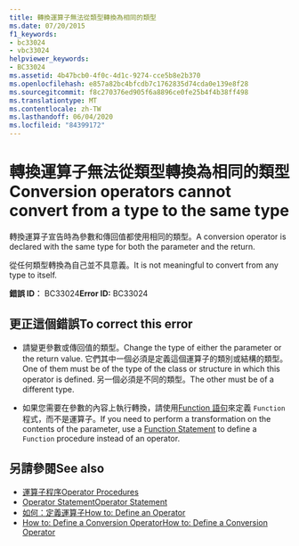 ```yaml
---
title: 轉換運算子無法從類型轉換為相同的類型
ms.date: 07/20/2015
f1_keywords:
- bc33024
- vbc33024
helpviewer_keywords:
- BC33024
ms.assetid: 4b47bcb0-4f0c-4d1c-9274-cce5b8e2b370
ms.openlocfilehash: e857a82bc4bfcdb7c1762835d74cda0e139e8f28
ms.sourcegitcommit: f8c270376ed905f6a8896ce0fe25b4f4b38ff498
ms.translationtype: MT
ms.contentlocale: zh-TW
ms.lasthandoff: 06/04/2020
ms.locfileid: "84399172"
---
```

# <a name="conversion-operators-cannot-convert-from-a-type-to-the-same-type"></a><span data-ttu-id="d9e8c-102">轉換運算子無法從類型轉換為相同的類型</span><span class="sxs-lookup"><span data-stu-id="d9e8c-102">Conversion operators cannot convert from a type to the same type</span></span>
<span data-ttu-id="d9e8c-103">轉換運算子宣告時為參數和傳回值都使用相同的類型。</span><span class="sxs-lookup"><span data-stu-id="d9e8c-103">A conversion operator is declared with the same type for both the parameter and the return.</span></span>  
  
 <span data-ttu-id="d9e8c-104">從任何類型轉換為自己並不具意義。</span><span class="sxs-lookup"><span data-stu-id="d9e8c-104">It is not meaningful to convert from any type to itself.</span></span>  
  
 <span data-ttu-id="d9e8c-105">**錯誤 ID︰** BC33024</span><span class="sxs-lookup"><span data-stu-id="d9e8c-105">**Error ID:** BC33024</span></span>  
  
## <a name="to-correct-this-error"></a><span data-ttu-id="d9e8c-106">更正這個錯誤</span><span class="sxs-lookup"><span data-stu-id="d9e8c-106">To correct this error</span></span>  
  
- <span data-ttu-id="d9e8c-107">請變更參數或傳回值的類型。</span><span class="sxs-lookup"><span data-stu-id="d9e8c-107">Change the type of either the parameter or the return value.</span></span> <span data-ttu-id="d9e8c-108">它們其中一個必須是定義這個運算子的類別或結構的類型。</span><span class="sxs-lookup"><span data-stu-id="d9e8c-108">One of them must be of the type of the class or structure in which this operator is defined.</span></span> <span data-ttu-id="d9e8c-109">另一個必須是不同的類型。</span><span class="sxs-lookup"><span data-stu-id="d9e8c-109">The other must be of a different type.</span></span>  
  
- <span data-ttu-id="d9e8c-110">如果您需要在參數的內容上執行轉換，請使用[Function 語句](../language-reference/statements/function-statement.md)來定義 `Function` 程式，而不是運算子。</span><span class="sxs-lookup"><span data-stu-id="d9e8c-110">If you need to perform a transformation on the contents of the parameter, use a [Function Statement](../language-reference/statements/function-statement.md) to define a `Function` procedure instead of an operator.</span></span>  
  
## <a name="see-also"></a><span data-ttu-id="d9e8c-111">另請參閱</span><span class="sxs-lookup"><span data-stu-id="d9e8c-111">See also</span></span>

- [<span data-ttu-id="d9e8c-112">運算子程序</span><span class="sxs-lookup"><span data-stu-id="d9e8c-112">Operator Procedures</span></span>](../programming-guide/language-features/procedures/operator-procedures.md)
- [<span data-ttu-id="d9e8c-113">Operator Statement</span><span class="sxs-lookup"><span data-stu-id="d9e8c-113">Operator Statement</span></span>](../language-reference/statements/operator-statement.md)
- [<span data-ttu-id="d9e8c-114">如何：定義運算子</span><span class="sxs-lookup"><span data-stu-id="d9e8c-114">How to: Define an Operator</span></span>](../programming-guide/language-features/procedures/how-to-define-an-operator.md)
- [<span data-ttu-id="d9e8c-115">How to: Define a Conversion Operator</span><span class="sxs-lookup"><span data-stu-id="d9e8c-115">How to: Define a Conversion Operator</span></span>](../programming-guide/language-features/procedures/how-to-define-a-conversion-operator.md)

